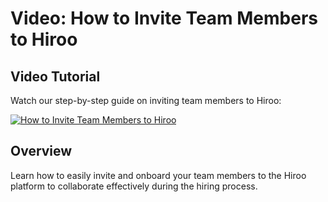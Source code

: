 # Video: How to Invite Team Members to Hiroo

## Video Tutorial

Watch our step-by-step guide on inviting team members to Hiroo:

[![How to Invite Team Members to Hiroo](https://img.youtube.com/vi/8uB1hgyz3C0/0.jpg)](https://youtu.be/8uB1hgyz3C0)

## Overview

Learn how to easily invite and onboard your team members to the Hiroo platform to collaborate effectively during the hiring process.
